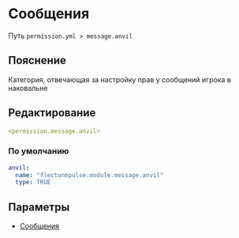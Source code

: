 # Сообщения
Путь `permission.yml > message.anvil`

## Пояснение
Категория, отвечающая за настройку прав у сообщений игрока в наковальне

## Редактирование
```yaml
<permission.message.anvil>
```

### По умолчанию
```yaml
anvil:
  name: "flectonepulse.module.message.anvil"
  type: TRUE
```

## Параметры

- [Сообщения](/docs/message/anvil/)

<!--@include: @/parts/permission/permissionTier3.md-->

